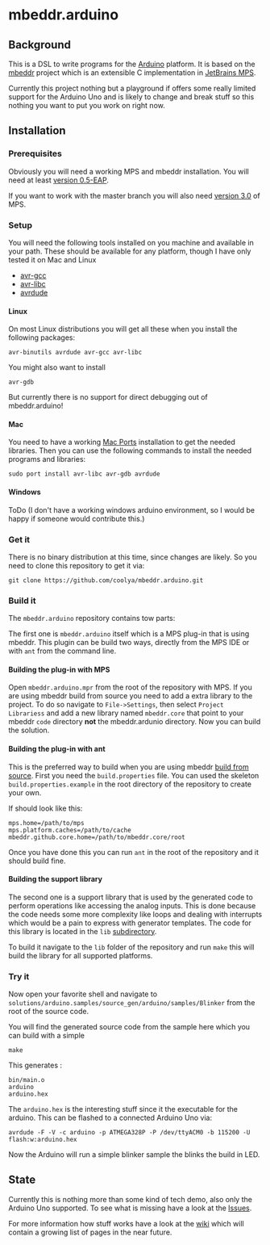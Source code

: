 # mbeddr.arduino

## Background

This is a DSL to write programs for the [Arduino][ar] platform. It is based on the [mbeddr][mbddr] project which is an extensible C implementation in [JetBrains MPS][mps]. 

Currently this project nothing but a playground if offers some really limited support for the Arduino Uno and is likely to change and break stuff so this nothing you want to put you work on right now.

## Installation

### Prerequisites

Obviously you will need a working MPS and mbeddr installation. You will need at least [version 0.5-EAP](https://github.com/mbeddr/mbeddr.core/releases/tag/0.5-EAP1).


If you want to work with the master branch you will also need [version 3.0](http://www.jetbrains.com/mps/download/) of MPS. 

### Setup

You will need the following tools installed on you machine and available in your path.
These should be available for any platform, though I have only tested it on Mac and Linux

* [avr-gcc][avrgcc]
* [avr-libc][avrlibc]
* [avrdude][avrdude]

#### Linux

On most Linux distributions you will get all these when you install the following packages:

	avr-binutils avrdude avr-gcc avr-libc

You might also want to install 

	avr-gdb

But currently there is no support for direct debugging out of mbeddr.arduino!

#### Mac

You need to have a working [Mac Ports](http://www.macports.org/) installation to get the needed libraries. Then you can use the following commands to install the needed programs and libraries:

    sudo port install avr-libc avr-gdb avrdude


#### Windows

ToDo (I don't have a working windows arduino environment, so I would be happy if someone would contribute this.)

### Get it

There is no binary distribution at this time, since changes are likely. So you need to clone this repository to get it via:

	git clone https://github.com/coolya/mbeddr.arduino.git

### Build it

The `mbeddr.arduino` repository contains tow parts:

The first one is `mbeddr.arduino` itself which is a MPS plug-in that is using mbeddr. This plugin can be build two ways, directly from the MPS IDE or with `ant` from the command line. 

#### Building the plug-in with MPS

Open `mbeddr.arduino.mpr` from the root of the repository with MPS. If you are using mbeddr build from source you need to add a extra library to the project. To do so navigate to `File->Settings`, then select `Project Librariess` and add a new library named `mbeddr.core` that point to your mbeddr `code` directory **not** the mbeddr.ardunio directory. 
Now you can build the solution.

#### Building the plug-in with ant

This is the preferred way to build when you are using mbeddr [build from source](http://logv.ws/b/2013/04/27/installing-mbeddr-on-ubuntu-13-04/). First you need the `build.properties` file. You can used the skeleton `build.properties.example` in the root directory of the repository to create your own.

If should look like this:

	mps.home=/path/to/mps
	mps.platform.caches=/path/to/cache
	mbeddr.github.core.home=/path/to/mbeddr.core/root

Once you have done this you can run `ant` in the root of the repository and it should build fine.

#### Building the support library

The second one is a support library that is used by the generated code to perform operations like accessing the analog inputs. This is done because the code needs some more complexity like loops and dealing with interrupts which would be a pain to express with generator templates. The code for this library is located in the `lib` [subdirectory](https://github.com/coolya/mbeddr.arduino/tree/master/lib).

To build it navigate to the `lib` folder of the repository and run `make` this will build the library for all supported platforms.

### Try it

Now open your favorite shell and navigate to `solutions/arduino.samples/source_gen/arduino/samples/Blinker` from the root of the source code.

You will find the generated source code from the sample here which you can build with a simple

	make

This generates :
	
	bin/main.o
	arduino
	arduino.hex

The `arduino.hex` is the interesting stuff since it the executable for the arduino. This can be flashed to a connected Arduino Uno via:

	avrdude -F -V -c arduino -p ATMEGA328P -P /dev/ttyACM0 -b 115200 -U flash:w:arduino.hex

Now the Arduino will run a simple blinker sample the blinks the build in LED.

## State

Currently this is nothing more than some kind of tech demo, also only the Arduino Uno supported. To see what is missing have a look at the [Issues][issues].

For more information how stuff works have a look at the [wiki][wiki] which will contain a growing list of pages in the near future.

[ar]: http://arduino.cc
[mbddr]: http://mbeddr.com
[mps]: http://jetbrains.com/mps
[avrgcc]: http://gcc.gnu.org/wiki/avr-gcc
[avrlibc]: http://www.nongnu.org/avr-libc/
[avrdude]: http://savannah.nongnu.org/projects/avrdude
[issues]: https://github.com/coolya/mbeddr.arduino/issues
[wiki]: https://github.com/coolya/mbeddr.arduino/wiki